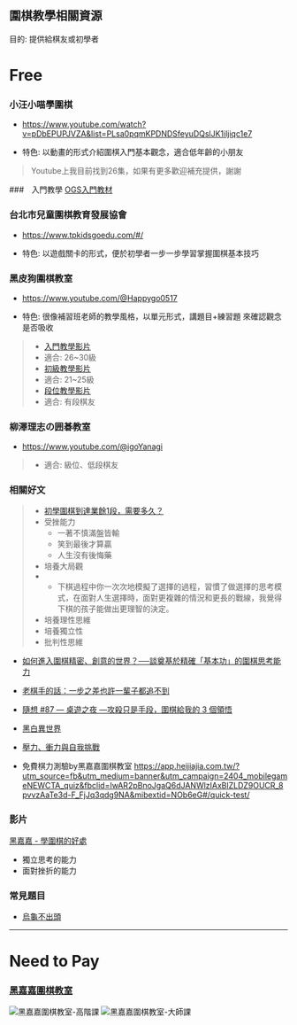 ## 圍棋教學相關資源

目的: 提供給棋友或初學者

# Free

### 小汪小喵學圍棋
- https://www.youtube.com/watch?v=pDbEPUPJVZA&list=PLsa0pqmKPDNDSfeyuDQslJK1iljiqc1e7
* 特色: 以動畫的形式介紹圍棋入門基本觀念，適合低年齡的小朋友
> Youtube上我目前找到26集，如果有更多歡迎補充提供，謝謝

###　入門教學
[OGS入門教材](https://online-go.com/puzzle/1868 )

### 台北市兒童圍棋教育發展協會
- https://www.tpkidsgoedu.com/#/
* 特色: 以遊戲關卡的形式，便於初學者一步一步學習掌握圍棋基本技巧

### 黑皮狗圍棋教室
- https://www.youtube.com/@Happygo0517
* 特色: 很像補習班老師的教學風格，以單元形式，講題目+練習題 來確認觀念是否吸收
>
> * [入門教學影片](https://www.youtube.com/watch?v=kmvOrG-WyoY&list=PLmNLV9xdkV62D9y2ylscxiPsoGqiC0d-N)
> * 適合: 26~30級
> * [初級教學影片](https://www.youtube.com/watch?v=GT-2CFGpG0g&list=PLmNLV9xdkV611dOKadNZWfgdMWP0NqMJJ)
> * 適合: 21~25級
> * [段位教學影片](https://www.youtube.com/watch?v=s3OmJIXpKHE&list=PLmNLV9xdkV60tl-rK8KlV4eJidz_BpUD1)
> * 適合: 有段棋友

### 柳澤理志の囲碁教室
- https://www.youtube.com/@igoYanagi
> * 適合: 級位、低段棋友

### 相關好文

> * [初學圍棋到達業餘1段，需要多久？](https://kknews.cc/sports/e6obe4z.html)
> * 受挫能力
>   * 一著不慎滿盤皆輸
>   * 笑到最後才算贏
>   * 人生沒有後悔藥
> * 培養大局觀
> * * 下棋過程中你一次次地模擬了選擇的過程，習慣了做選擇的思考模式，在面對人生選擇時，面對更複雜的情況和更長的戰線，我覺得下棋的孩子能做出更理智的決定。  
> * 培養理性思維
> * 培養獨立性
> * 批判性思維
* [如何進入圍棋精密、創意的世界？──談奠基於精確「基本功」的圍棋思考能力](https://mindgo.com.tw/index.php?p=article&a=detail&pid=33&id=78)
* [老棋手的話：一步之差也許一輩子都追不到](https://www.storm.mg/lifestyle/51228?fbclid=IwAR1vD48-2CYPP0YBU1UyhhLQT-XBMiVxEDT6VOrzfmc-rsj6XPdeewtZDSU)
* [隨想 #87 — 桌遊之夜 —攻殺只是手段，圍棋給我的 3 個領悟](https://medium.com/%E8%8F%AF%E7%94%B0%E5%A3%AB%E5%A4%9A/%E9%9A%A8%E6%83%B3-87-%E6%A1%8C%E9%81%8A%E4%B9%8B%E5%A4%9C-%E6%94%BB%E6%AE%BA%E5%8F%AA%E6%98%AF%E6%89%8B%E6%AE%B5-%E5%9C%8D%E6%A3%8B%E7%B5%A6%E6%88%91%E7%9A%84-3-%E5%80%8B%E9%A0%98%E6%82%9F-5cf36b788af2)
* [黑白異世界](https://brightedyu.com/go-game/?fbclid=IwAR1wlU4_auBupcg4RP3HTOZQGJbh4WiJxNHoalAq0kH6Ypb6TR9SmR3DgQE)

* [壓力、衝力與自我挑戰](https://mindgo.com.tw/index.php?p=article&a=detail&pid=32&id=68&fbclid=IwZXh0bgNhZW0CMTAAAR1bS4YAev1dTvINiZaWeVx9cI4llFlcHBTtj8dEs9vSTw4-79LH4rpVM2g_aem_AbClzByU8OD4yTpWmAh1vgedDaJ3ljQLh7uRUSoZKGvxBlFg_SmkokNQyQMhyf9Encgpucfc3cpq3fdmoihTcUWP)
* 免費棋力測驗by黑嘉嘉圍棋教室
https://app.heijiajia.com.tw/?utm_source=fb&utm_medium=banner&utm_campaign=2404_mobilegameNEWCTA_quiz&fbclid=IwAR2pBnoJgaQ6dJANWlzIAxBlZLDZ9OUCR_8pvvzAaTe3d-F_FjJq3qdg9NA&mibextid=NOb6eG#/quick-test/

### 影片
[黑嘉嘉 - 學圍棋的好處](https://www.heijiajia.com.tw/_nuxt/videos/v-home.c7f3f92.mp4)
* 獨立思考的能力 
* 面對挫折的能力

### 常見題目
* [烏龜不出頭](https://online-go.com/puzzle/53449)

----

# Need to Pay

### [黑嘉嘉圍棋教室](https://www.heijiajia.com.tw/)

![黑嘉嘉圍棋教室-高階課](https://cdn.jsdelivr.net/gh/kikopapa/picx-images-hosting@master/20240125/黑嘉嘉圍棋教室-高階課.567cio8oy6o0.webp)
![黑嘉嘉圍棋教室-大師課](https://cdn.jsdelivr.net/gh/kikopapa/picx-images-hosting@master/20240125/%E9%BB%91%E5%98%89%E5%98%89%E5%9C%8D%E6%A3%8B%E6%95%99%E5%AE%A4-%E5%A4%A7%E5%B8%AB%E8%AA%B2.3y063l3xbcq0.webp)

